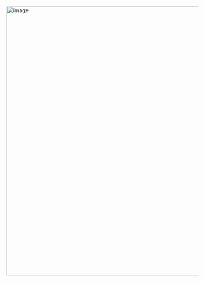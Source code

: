 <img width="914" height="704" alt="image" src="https://github.com/user-attachments/assets/abd6d3df-d772-4dbe-857a-89168b8ef0e6" />

